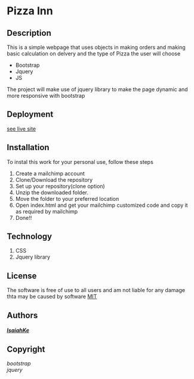 # Pizza Inn  

## Description  
This is a simple webpage that uses objects in making orders and making basic calculation on delvery and the type of Pizza the user will choose 
- Bootstrap  
- Jquery  
- JS

The project will make use of jquery library to make the page dynamic and more responsive with bootstrap

## Deployment
  [see live site](https://isaiahke.github.io/pizza-inn/)

## Installation
To instal this work for your personal use, follow these steps  
1. Create a mailchimp account
2. Clone/Download the repository  
3. Set up your repository(clone option)  
4. Unzip the downloaded folder.
5. Move the folder to your preferred location  
6. Open index.html and get your mailchimp customized code and copy it as required by mailchimp  
7. Done!!

## Technology
 1. CSS  
 2. Jquery library   

## License
The software is free of use to all users and am not liable for any damage thta may be caused  by software
[MIT](LICENSE)  

## Authors
  ##### [IsaiahKe](github.com/IsaiahKe)
## Copyright
 _bootstrap_   
 _jquery_

